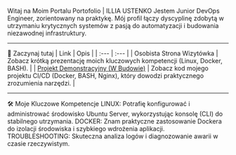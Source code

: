 Witaj na Moim Portalu Portofolio | ILLIA USTENKO
Jestem Junior DevOps Engineer, zorientowany na praktykę. Mój profil łączy dyscyplinę zdobytą w utrzymaniu krytycznych systemów z pasją do automatyzacji i budowania niezawodnej infrastruktury.

---

🚀 Zaczynaj tutaj
| Link | Opis |
| :--- | :--- |
| Osobista Strona Wizytówka | Zobacz krótką prezentację moich kluczowych kompetencji (Linux, Docker, BASH). |
| [Projekt Demonstracyjny (W Budowie)](./junior-devops-nginx-docker-demo) | Zobacz kod mojego projektu CI/CD (Docker, BASH, Nginx), który dowodzi praktycznego zrozumienia narzędzi. |

---

🛠 Moje Kluczowe Kompetencje
LINUX: Potrafię konfigurować i administrować środowisko Ubuntu Server, wykorzystując konsolę (CLI) do stabilnego utrzymania.
DOCKER: Znam praktyczne zastosowanie Dockera do izolacji środowiska i szybkiego wdrożenia aplikacji.
TROUBLESHOOTING: Skuteczna analiza logów i diagnozowanie awarii w czasie rzeczywistym.

